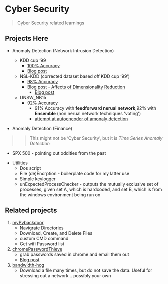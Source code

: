 # Cyber Security
> Cyber Security related learnings 

## Projects Here 

* Anomaly Detection (Network Intrusion Detection) 

  * KDD cup ‘99
      + [100% Accuracy](https://github.com/alik604/cyber-security/blob/master/anomalyDetection/KDD%20cup%20'99/kddcup_99_100accAchieved.ipynb) 
    + [Blog post](https://medium.com/@alik604/predicting-the-nsl-kdd-data-set-with-98-accuracy-240a7a245c9d) 
  * NSL-KDD (corrected dataset based off KDD cup ‘99’)
     + [98% Accuracy](https://github.com/alik604/cyber-security/blob/master/anomalyDetection/NSL_KDD/NSL_KDD.ipynb)
     + [Blog post - Affects of Dimensionality Reduction](https://github.com/alik604/dimensionality-reduction-overview) 
       +  [Blog post](https://medium.com/@alik604/dimensionality-reduction-effects-on-model-accuracy-c021f4f33a61)
  * UNSW_NB15
    + [92% Accuracy](https://github.com/alik604/cyber-security/blob/master/anomalyDetection/UNSW_NB15.ipynb)
      + 91% Accuracy with **feedforward nerual network**,92% with **Ensemble** (non nerual network techniques 'voting') 
      + [attempt at autoencoder of amonaly detection](https://colab.research.google.com/drive/15L29IKGf-7JEvcSIC4FeOEcps5_Jn8hD) 

* Anomaly Detection (Finance)
> > This might not be ‘Cyber Security’, but it is _Time Series Anomaly Detection_ 
  - SPX 500 - pointing out oddities from the past  

* Utilities 
  * Dos script
  * File (de)Encrption - boilerplate code for my latter use 
  * Simple keylogger 
  * unExpectedProcessChecker - outputs the mutually exclusive set of processes, given set A, which is hardcoded, and set B, which is from the windows environment being run on



## Related projects

1. [myPybackdoor](https://github.com/alik604/myPybackdoor)
    - Navigrate Directories 
    - Download, Create, and Delete Files
    - custom CMD command
    - Get wifi Password list
2. [chromePasswordThieve](https://github.com/alik604/chromePasswordThieve)
    - grab passwords saved in chrome and email them out 
    - [Blog post](https://alik604.github.io/chromePasswordThieve/index.html)
3. [bandwidth-hog](https://github.com/alik604/bandwidth-hog)
    - Download a file many times, but do not save the data. Useful for stressing out a network... possibly your own
